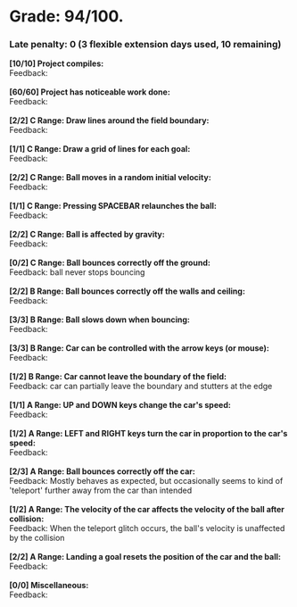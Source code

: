 # Grade: 94/100.

### Late penalty: 0 (3 flexible extension days used, 10 remaining)

**[10/10] Project compiles:**<br/>Feedback: <br/><br/>**[60/60] Project has noticeable work done:**<br/>Feedback: <br/><br/>**[2/2] C Range: Draw lines around the field boundary:**<br/>Feedback: <br/><br/>**[1/1] C Range: Draw a grid of lines for each goal:**<br/>Feedback: <br/><br/>**[2/2] C Range: Ball moves in a random initial velocity:**<br/>Feedback: <br/><br/>**[1/1] C Range: Pressing SPACEBAR relaunches the ball:**<br/>Feedback: <br/><br/>**[2/2] C Range: Ball is affected by gravity:**<br/>Feedback: <br/><br/>**[0/2] C Range: Ball bounces correctly off the ground:**<br/>Feedback: ball never stops bouncing<br/><br/>**[2/2] B Range: Ball bounces correctly off the walls and ceiling:**<br/>Feedback: <br/><br/>**[3/3] B Range: Ball slows down when bouncing:**<br/>Feedback: <br/><br/>**[3/3] B Range: Car can be controlled with the arrow keys (or mouse):**<br/>Feedback: <br/><br/>**[1/2] B Range: Car cannot leave the boundary of the field:**<br/>Feedback: car can partially leave the boundary and stutters at the edge<br/><br/>**[1/1] A Range: UP and DOWN keys change the car's speed:**<br/>Feedback: <br/><br/>**[1/2] A Range: LEFT and RIGHT keys turn the car in proportion to the car's speed:**<br/>Feedback: <br/><br/>**[2/3] A Range: Ball bounces correctly off the car:**<br/>Feedback: Mostly behaves as expected, but occasionally seems to kind of 'teleport' further away from the car than intended<br/><br/>**[1/2] A Range: The velocity of the car affects the velocity of the ball after collision:**<br/>Feedback: When the teleport glitch occurs, the ball's velocity is unaffected by the collision<br/><br/>**[2/2] A Range: Landing a goal resets the position of the car and the ball:**<br/>Feedback: <br/><br/>**[0/0] Miscellaneous:**<br/>Feedback: <br/><br/>